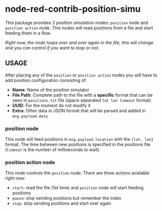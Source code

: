 # node-red-contrib-position-simu

This package provides 2 position simulation nodes: `position` node and `position action` node. This nodes will read positions from a file and start feeding them in a flow.

*Right now, the node loops over and over again in the file, this will change and you can
control if you want to loop or not.*

## USAGE

After placing any of the `position` or `position action` nodes you will have to add position
configuration consisting of:

 - **Name**: Name of the position simulator
 - **File Path**: Complete path to the file with a **specific** format that can be seen in `positions.txt` file (space separated `lat lon timeout` format)
 - **UUID**: For the moment do not modify it
 - **Extra**: Other data in JSON format that will be parsed and added in `msg.payload.data`

### position node

This node will feed positions in `msg.payload.location` with the `{lat, lon}` format. The time between new positions
is specified in the positions file (`timeout` is the number of milliseconds to wait).

### position action node

This node controls the `position` node. There are three actions available right now:

 - `start`: read the file (1st time) and `position` node will start feeding positions
 - `pause`: stop sending positions but remember the index
 - `stop`: stop sending positions and start over again